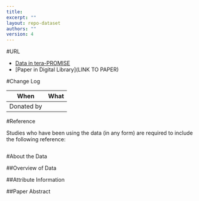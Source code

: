 ```yaml
---
title: 
excerpt: ""
layout: repo-dataset
authors: ""
version: 4
---
```


#URL

* [Data in tera-PROMISE](https://terapromise.csc.ncsu.edu:8443/!/#repo/view/head/CATEGORY/TITLE)
* [Paper in Digital Library](LINK TO PAPER)

#Change Log

When | What
---- | ----
 | Donated by [](/repo/people/data-donors/promise4.html)

#Reference

Studies who have been using the data (in any form) are required to include the following reference:

```

```

#About the Data

##Overview of Data


##Attribute Information


##Paper Abstract

